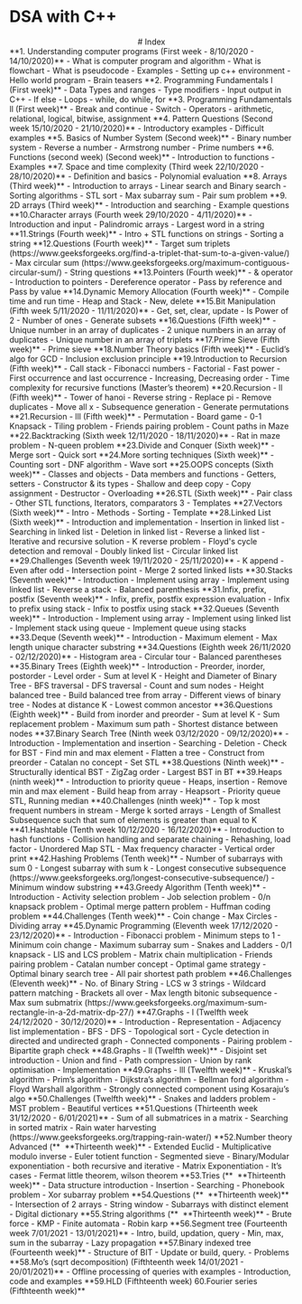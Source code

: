 # DSA with C++
<center>
# Index
</center>
**1. Understanding computer programs (First week - 8/10/2020 - 14/10/2020)**
    - What is computer program and algorithm
    - What is flowchart
    - What is pseudocode
    - Examples
    - Setting up c++ environment
    - Hello world program
    - Brain teasers
**2. Programming Fundamentals l (First week)**
    - Data Types and ranges
    - Type modifiers
    - Input output in C++
    - If else
    - Loops - while, do while, for
**3. Programming Fundamentals ll (First week)**
    - Break and continue
    - Switch
    - Operators - arithmetic, relational, logical, bitwise, assignment
**4. Pattern Questions (Second week 15/10/2020 - 21/10/2020)**
    - Introductory examples
    - Difficult examples
**5. Basics of Number System (Second week)**
    - Binary number system
    - Reverse a number
    - Armstrong number
    - Prime numbers
**6. Functions (second week) (Second week)**
    - Introduction to functions
    - Examples
**7. Space and time complexity (Third week 22/10/2020 - 28/10/2020)**
    - Definition and basics
    - Polynomial evaluation
**8. Arrays (Third week)**
   - Introduction to arrays
   - Linear search and Binary search
   - Sorting algorithms
   - STL sort
   - Max subarray sum
   - Pair sum problem
**9. 2D arrays (Third week)**
   - Introduction and searching
   - Example questions
**10.Character arrays (Fourth week 29/10/2020 - 4/11/2020)**
   - Introduction and input
   - Palindromic arrays
   - Largest word in a string
**11.Strings (Fourth week)**
   - Intro + STL functions on strings
   - Sorting a string
**12.Questions (Fourth week)**
   - Target sum triplets
     (https://www.geeksforgeeks.org/find-a-triplet-that-sum-to-a-given-value/)
   - Max circular sum
     (https://www.geeksforgeeks.org/maximum-contiguous-circular-sum/)
   - String questions
**13.Pointers (Fourth week)**
   - & operator
   - Introduction to pointers
   - Dereference operator
   - Pass by reference and Pass by value
**14.Dynamic Memory Allocation (Fourth week)**
   - Compile time and run time
   - Heap and Stack
   - New, delete
**15.Bit Manipulation (Fifth week 5/11/2020 - 11/11/2020)**
   - Get, set, clear, update
   - Is Power of 2
   - Number of ones
   - Generate subsets
**16.Questions (Fifth week)**
   - Unique number in an array of duplicates
   - 2 unique numbers in an array of duplicates
   - Unique number in an array of triplets
**17.Prime Sieve (Fifth week)**
   - Prime sieve
**18.Number Theory basics (Fifth week)**
   - Euclid’s algo for GCD
   - Inclusion exclusion principle
**19.Introduction to Recursion (Fifth week)**
   - Call stack
   - Fibonacci numbers
   - Factorial
   - Fast power
   - First occurrence and last occurrence
   - Increasing, Decreasing order
   - Time complexity for recursive functions (Master’s theorem)
**20.Recursion - ll (Fifth week)**
   - Tower of hanoi
   - Reverse string
   - Replace pi
   - Remove duplicates
   - Move all x
   - Subsequence generation
   - Generate permutations
**21.Recursion - lll (Fifth week)**
   - Permutation
   - Board game
   - 0-1 Knapsack
   - Tiling problem
   - Friends pairing problem
   - Count paths in Maze
**22.Backtracking (Sixth week 12/11/2020 - 18/11/2020)**
   - Rat in maze problem
   - N-queen problem
**23.Divide and Conquer (Sixth week)**
   - Merge sort
   - Quick sort
**24.More sorting techniques (Sixth week)**
   - Counting sort
   - DNF algorithm
   - Wave sort
**25.OOPS concepts (Sixth week)**
   - Classes and objects
   - Data members and functions
   - Getters, setters
   - Constructor & its types
   - Shallow and deep copy
   - Copy assignment
   - Destructor
   - Overloading
**26.STL (Sixth week)**
   - Pair class
   - Other STL functions, Iterators, comparators 3
   - Templates
**27.Vectors (Sixth week)**
   - Intro
   - Methods
   - Sorting
   - Template
**28.Linked List (Sixth week)**
   - Introduction and implementation
   - Insertion in linked list
   - Searching in linked list
   - Deletion in linked list
   - Reverse a linked list - Iterative and recursive solution
   - K reverse problem
   - Floyd's cycle detection and removal
   - Doubly linked list
   - Circular linked list
**29.Challenges (Seventh week 19/11/2020 - 25/11/2020)**
   - K append
   - Even after odd
   - Intersection point
   - Merge 2 sorted linked lists
**30.Stacks (Seventh week)**
   - Introduction
   - Implement using array
   - Implement using linked list
   - Reverse a stack
   - Balanced parenthesis
**31.Infix, prefix, postfix (Seventh week)**
   - Infix, prefix, postfix expression evaluation
   - Infix to prefix using stack
   - Infix to postfix using stack
**32.Queues (Seventh week)**
   - Introduction
   - Implement using array
   - Implement using linked list
   - Implement stack using queue
   - Implement queue using stacks
**33.Deque (Seventh week)**
   - Introduction
   - Maximum element
   - Max length unique character substring
**34.Questions (Eighth week 26/11/2020 - 02/12/2020)**
   - Histogram area
   - Circular tour
   - Balanced parentheses
**35.Binary Trees (Eighth week)**
   - Introduction
   - Preorder, inorder, postorder
   - Level order
   - Sum at level K
   - Height and Diameter of Binary Tree
   - BFS traversal
   - DFS traversal
   - Count and sum nodes
   - Height balanced tree
   - Build balanced tree from array
   - Different views of binary tree
   - Nodes at distance K
   - Lowest common ancestor
**36.Questions (Eighth week)**
   - Build from inorder and preorder
   - Sum at level K
   - Sum replacement problem
   - Maximum sum path
   - Shortest distance between nodes
**37.Binary Search Tree (Ninth week 03/12/2020 - 09/12/2020)**
   - Introduction
   - Implementation and insertion
   - Searching
   - Deletion
   - Check for BST
   - Find min and max element
   - Flatten a tree
   - Construct from preorder
   - Catalan no concept
   - Set STL
**38.Questions (Ninth week)**
   - Structurally identical BST
   - ZigZag order
   - Largest BST in BT
**39.Heaps (ninth week)**
   - Introduction to priority queue
   - Heaps, insertion
   - Remove min and max element
   - Build heap from array
   - Heapsort
   - Priority queue STL, Running median
**40.Challenges (ninth week)**
   - Top k most frequent numbers in stream
   - Merge k sorted arrays
   - Length of Smallest Subsequence such that sum of elements is greater than equal
   to K
**41.Hashtable (Tenth week 10/12/2020 - 16/12/2020)**
   - Introduction to hash functions
   - Collision handling and separate chaining
   - Rehashing, load factor
   - Unordered Map STL
   - Max frequency character
   - Vertical order print
**42.Hashing Problems (Tenth week)**
   - Number of subarrays with sum 0
   - Longest subarray with sum k
   - Longest consecutive subsequence
   (https://www.geeksforgeeks.org/longest-consecutive-subsequence/)
   - Minimum window substring
**43.Greedy Algorithm (Tenth week)**
   - Introduction
   - Activity selection problem
   - Job selection problem
   - 0/n knapsack problem
   - Optimal merge pattern problem
   - Huffman coding problem
**44.Challenges (Tenth week)**
   - Coin change
   - Max Circles
   - Dividing array
**45.Dynamic Programming (Eleventh week 17/12/2020 - 23/12/2020)**
   - Introduction
   - Fibonacci problem
   - Minimum steps to 1
   - Minimum coin change
   - Maximum subarray sum
   - Snakes and Ladders
   - 0/1 knapsack
   - LIS and LCS problem
   - Matrix chain multiplication
   - Friends pairing problem
   - Catalan number concept
   - Optimal game strategy
   - Optimal binary search tree
   - All pair shortest path problem
**46.Challenges (Eleventh week)**
   - No. of Binary String
   - LCS w 3 strings
   - Wildcard pattern matching
   - Brackets all over
   - Max length bitonic subsequence
   - Max sum submatrix
       (​https://www.geeksforgeeks.org/maximum-sum-rectangle-in-a-2d-matrix-dp-27/​)
**47.Graphs - l (Twelfth week 24/12/2020 - 30/12/2020)**
   - Introduction
   - Representation
   - Adjacency list implementation
   - BFS
   - DFS
   - Topological sort
   - Cycle detection in directed and undirected graph
   - Connected components
   - Pairing problem
   - Bipartite graph check
**48.Graphs - ll (Twelfth week)**
   - Disjoint set introduction
   - Union and find
   - Path compression
   - Union by rank optimisation
   - Implementation
**49.Graphs - lll (Twelfth week)**
   - Kruskal’s algorithm
   - Prim’s algorithm
   - Dijkstra’s algorithm
   - Bellman ford algorithm
   - Floyd Warshall algorithm
   - Strongly connected component using Kosaraju’s algo
**50.Challenges (Twelfth week)**
   - Snakes and ladders problem
   - MST problem
   - Beautiful vertices
**51.Questions (Thirteenth week 31/12/2020 - 6/01/2021)**
   - Sum of all submatrices in a matrix
   - Searching in sorted matrix
   - Rain water harvesting (https://www.geeksforgeeks.org/trapping-rain-water/)
**52.Number theory Advanced (** ​ **Thirteenth week)**
   - Extended Euclid
   - Multiplicative modulo inverse
   - Euler totient function
   - Segmented sieve
   - Binary/Modular exponentiation - both recursive and iterative
   - Matrix Exponentiation - It’s cases
   - Fermat little theorem, wilson theorem
**53.Tries (** ​ **Thirteenth week)**
   - Data structure introduction
   - Insertion
   - Searching
   - Phonebook problem
   - Xor subarray problem
**54.Questions (** ​ **Thirteenth week)**
   - Intersection of 2 arrays
   - String window
   - Subarrays with distinct element
   - Digital dictionary
**55.String algorithms (** ​ **Thirteenth week)**
   - Brute force
   - KMP
   - Finite automata
   - Robin karp
**56.Segment tree (Fourteenth week 7/01/2021 - 13/01/2021)**
   - Intro, build, updation, query
   - Min, max, sum in the subarray
   - Lazy propagation
**57.Binary indexed tree (Fourteenth week)**
   - Structure of BIT
   - Update or build, query.
   - Problems
**58.Mo’s (sqrt decomposition) (Fifthteenth week 14/01/2021 - 20/01/2021)**
   - Offline processing of queries with examples
   - Introduction, code and examples
**59.HLD (Fifthteenth week)
60.Fourier series (Fifthteenth week)**
   